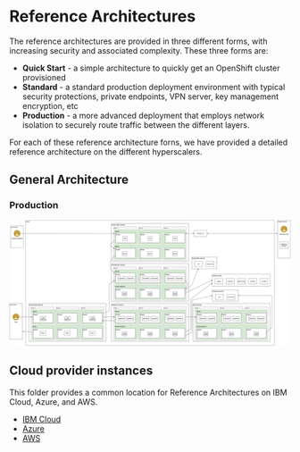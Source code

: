 # Reference Architectures

The reference architectures are provided in three different forms, with increasing security and associated complexity. These three forms are:

- **Quick Start** - a simple architecture to quickly get an OpenShift cluster provisioned
- **Standard** - a standard production deployment environment with typical security protections, private endpoints, VPN server, key management encryption, etc
- **Production** - a more advanced deployment that employs network isolation to securely route traffic between the different layers.

For each of these reference architecture forns, we have provided a detailed reference architecture on the different hyperscalers.

## General Architecture

### Production

![Production](./ref-arch-software-everywhere.png)

## Cloud provider instances

This folder provides a common location for Reference Architectures on IBM Cloud, Azure, and AWS.

- [IBM Cloud](./ibmcloud.md)
- [Azure](./azure.md)
- [AWS](./aws.md)
